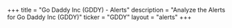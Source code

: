 +++
title = "Go Daddy Inc (GDDY) - Alerts"
description = "Analyze the Alerts for Go Daddy Inc (GDDY)"
ticker = "GDDY"
layout = "alerts"
+++

